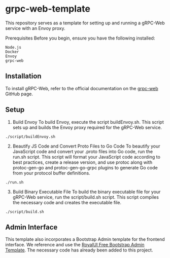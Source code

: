 # grpc-web-template
This repository serves as a template for setting up and running a gRPC-Web service with an Envoy proxy.

Prerequisites
Before you begin, ensure you have the following installed:

```
Node.js
Docker
Envoy
grpc-web
```

## Installation
To install gRPC-Web, refer to the official documentation on the [grpc-web](https://github.com/grpc/grpc-web/tree/master?tab=readme-ov-file) GitHub page.

## Setup
1. Build Envoy
To build Envoy, execute the script buildEnvoy.sh. This script sets up and builds the Envoy proxy required for the gRPC-Web service.

`./script/buildEnvoy.sh`

2.  Beautify JS Code and Convert Proto Files to Go Code
To beautify your JavaScript code and convert your .proto files into Go code, run the run.sh script. This script will format your JavaScript code according to best practices, create a release version, and use protoc along with protoc-gen-go and protoc-gen-go-grpc plugins to generate Go code from your protocol buffer definitions.

`./run.sh`

3. Build Binary Executable File
To build the binary executable file for your gRPC-Web service, run the script/build.sh script. This script compiles the necessary code and creates the executable file.

`./script/build.sh`

## Admin Interface
This template also incorporates a Bootstrap Admin template for the frontend interface. We reference and use the [RoyalUI Free Bootstrap Admin Template](https://github.com/BootstrapDash/RoyalUI-Free-Bootstrap-Admin-Template.git). The necessary code has already been added to this project.

